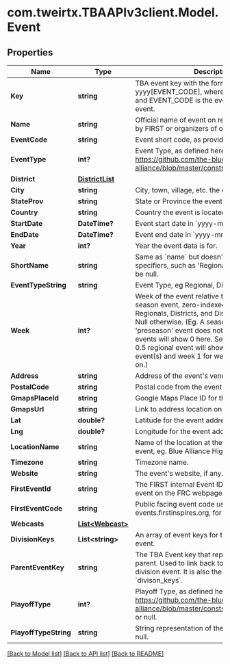 # com.tweirtx.TBAAPIv3client.Model.Event
## Properties

Name | Type | Description | Notes
------------ | ------------- | ------------- | -------------
**Key** | **string** | TBA event key with the format yyyy[EVENT_CODE], where yyyy is the year, and EVENT_CODE is the event code of the event. | 
**Name** | **string** | Official name of event on record either provided by FIRST or organizers of offseason event. | 
**EventCode** | **string** | Event short code, as provided by FIRST. | 
**EventType** | **int?** | Event Type, as defined here: https://github.com/the-blue-alliance/the-blue-alliance/blob/master/consts/event_type.py#L2 | 
**District** | [**DistrictList**](DistrictList.md) |  | [optional] 
**City** | **string** | City, town, village, etc. the event is located in. | [optional] 
**StateProv** | **string** | State or Province the event is located in. | [optional] 
**Country** | **string** | Country the event is located in. | [optional] 
**StartDate** | **DateTime?** | Event start date in &#x60;yyyy-mm-dd&#x60; format. | 
**EndDate** | **DateTime?** | Event end date in &#x60;yyyy-mm-dd&#x60; format. | 
**Year** | **int?** | Year the event data is for. | 
**ShortName** | **string** | Same as &#x60;name&#x60; but doesn&#39;t include event specifiers, such as &#39;Regional&#39; or &#39;District&#39;. May be null. | [optional] 
**EventTypeString** | **string** | Event Type, eg Regional, District, or Offseason. | 
**Week** | **int?** | Week of the event relative to the first official season event, zero-indexed. Only valid for Regionals, Districts, and District Championships. Null otherwise. (Eg. A season with a week 0 &#39;preseason&#39; event does not count, and week 1 events will show 0 here. Seasons with a week 0.5 regional event will show week 0 for those event(s) and week 1 for week 1 events and so on.) | [optional] 
**Address** | **string** | Address of the event&#39;s venue, if available. | [optional] 
**PostalCode** | **string** | Postal code from the event address. | [optional] 
**GmapsPlaceId** | **string** | Google Maps Place ID for the event address. | [optional] 
**GmapsUrl** | **string** | Link to address location on Google Maps. | [optional] 
**Lat** | **double?** | Latitude for the event address. | [optional] 
**Lng** | **double?** | Longitude for the event address. | [optional] 
**LocationName** | **string** | Name of the location at the address for the event, eg. Blue Alliance High School. | [optional] 
**Timezone** | **string** | Timezone name. | [optional] 
**Website** | **string** | The event&#39;s website, if any. | [optional] 
**FirstEventId** | **string** | The FIRST internal Event ID, used to link to the event on the FRC webpage. | [optional] 
**FirstEventCode** | **string** | Public facing event code used by FIRST (on frc-events.firstinspires.org, for example) | [optional] 
**Webcasts** | [**List&lt;Webcast&gt;**](Webcast.md) |  | [optional] 
**DivisionKeys** | **List&lt;string&gt;** | An array of event keys for the divisions at this event. | [optional] 
**ParentEventKey** | **string** | The TBA Event key that represents the event&#39;s parent. Used to link back to the event from a division event. It is also the inverse relation of &#x60;divison_keys&#x60;. | [optional] 
**PlayoffType** | **int?** | Playoff Type, as defined here: https://github.com/the-blue-alliance/the-blue-alliance/blob/master/consts/playoff_type.py#L4, or null. | [optional] 
**PlayoffTypeString** | **string** | String representation of the &#x60;playoff_type&#x60;, or null. | [optional] 

[[Back to Model list]](../README.md#documentation-for-models) [[Back to API list]](../README.md#documentation-for-api-endpoints) [[Back to README]](../README.md)

